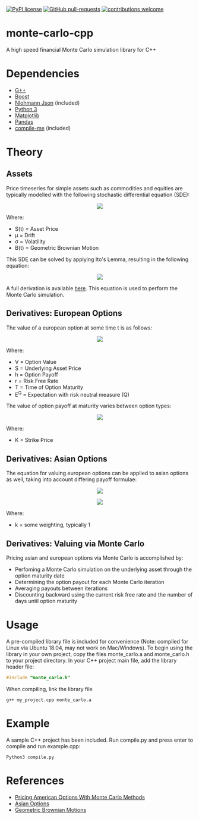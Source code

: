 [![PyPI license](https://img.shields.io/pypi/l/ansicolortags.svg)](https://pypi.python.org/pypi/ansicolortags/) [![GitHub pull-requests](https://img.shields.io/github/issues-pr/Naereen/StrapDown.js.svg)](https://GitHub.com/Naereen/StrapDown.js/pull/) [![contributions welcome](https://img.shields.io/badge/contributions-welcome-brightgreen.svg?style=flat)](https://github.com/dwyl/esta/issues) 

# monte-carlo-cpp
A high speed financial Monte Carlo simulation library for C++

# Dependencies

* [G++](https://gcc.gnu.org/)
* [Boost](https://www.boost.org/)
* [Nlohmann Json](https://github.com/nlohmann/json) (included)
* [Python 3](https://www.python.org/)
* [Matplotlib](https://github.com/matplotlib/matplotlib)
* [Pandas](https://github.com/pandas-dev/pandas)
* [compile-me](https://github.com/cnaimo/compile-me) (included)

# Theory
## Assets
Price timeseries for simple assets such as commodities and equities are typically modelled with the following stochastic differential equation (SDE):

<p align="center">
  <img src="https://latex.codecogs.com/gif.latex?\LARGE&space;dS(t)&space;=&space;\mu&space;S(t)dt&space;&plus;&space;\sigma&space;S(t)B(t)">
</p>

Where:
- S(t) = Asset Price
- μ = Drift
- σ = Volatility
- B(t) = Geometric Brownian Motion

This SDE can be solved by applying Ito's Lemma, resulting in the following equation:

<p align="center">
  <img src="https://latex.codecogs.com/gif.latex?\LARGE&space;S(t)&space;=&space;S(0)e^{(\mu&space;-&space;\frac{1}{2}\sigma&space;^{2})t&space;&plus;&space;\sigma&space;B(t)}">
</p>

A full derivation is available [here](https://www.quantstart.com/articles/Geometric-Brownian-Motion/). This equation is used to perform the Monte Carlo simulation.

## Derivatives: European Options

The value of a european option at some time t is as follows:

<p align="center">
  <img src="https://latex.codecogs.com/gif.latex?\LARGE&space;V(S(t),t)&space;=&space;\mathbb{E}^{Q}\left&space;[&space;h(S(T),T))exp\left&space;(-&space;\int_{t}^{T}r(s)ds\right&space;)&space;\right&space;]">
</p>

Where:
- V = Option Value
- S = Underlying Asset Price
- h = Option Payoff
- r = Risk Free Rate
- T = Time of Option Maturity
- E<sup>Q</sup> = Expectation with risk neutral measure (Q)

The value of option payoff at maturity varies between option types:

<p align="center">
  <img src="https://latex.codecogs.com/gif.latex?\LARGE&space;h(S(T),T)&space;=&space;\left\{\begin{matrix}&space;max\left&space;[&space;S(T)-K,0&space;\right&space;],&space;&&space;for\,call\,option&space;\\&space;max\left&space;[&space;K-S(T),0&space;\right&space;],&space;&&space;for\,put\,option&space;\end{matrix}\right.">
</p>

Where:
- K = Strike Price

## Derivatives: Asian Options

The equation for valuing european options can be applied to asian options as well, taking into account differing payoff formulae:

<p align="center">
  <img src="https://latex.codecogs.com/gif.latex?\LARGE&space;V(S(t),t)&space;=&space;\mathbb{E}^{Q}\left&space;[&space;h(S(t,T),T))exp\left&space;(-&space;\int_{t}^{T}r(s)ds\right&space;)&space;\right&space;]">
</p>
<p align="center">
  <img src="https://latex.codecogs.com/gif.latex?\large&space;h(S(t,T),T)&space;=&space;\left\{\begin{matrix}&space;max\left&space;[&space;\frac{1}{T}(&space;\int_{0}^{T}S(t)dt)-K,&space;0\right&space;],&space;&&space;for\,fixed\,strike\,arithmatic\,mean\,call\,option&space;\\&space;max\left&space;[K&space;-&space;\frac{1}{T}(&space;\int_{0}^{T}S(t)dt),&space;0\right&space;],&space;&&space;for\,fixed\,strike\,arithmatic\,mean\,put\,option&space;\\&space;max\left&space;[&space;S(T)-\frac{k}{T}(&space;\int_{0}^{T}S(t)dt),0&space;\right&space;],&space;&&space;for\,floating\,strike\,arithmatic\,mean\,call\,option\\&space;max\left&space;[\frac{k}{T}(&space;\int_{0}^{T}S(t)dt)-S(T),0&space;\right&space;],&space;&&space;for\,floating\,strike\,arithmatic\,mean\,put\,option&space;\end{matrix}\right.">
</p>

Where:
- k = some weighting, typically 1

## Derivatives: Valuing via Monte Carlo

Pricing asian and european options via Monte Carlo is accomplished by:
- Perfoming a Monte Carlo simulation on the underlying asset through the option maturity date
- Determining the option payout for each Monte Carlo iteration
- Averaging payouts between iterations
- Discounting backward using the current risk free rate and the number of days until option maturity

# Usage

A pre-compiled library file is included for convenience (Note: compiled for Linux via Ubuntu 18.04, may not work on Mac/Windows). To begin using the library in your own project, copy the files monte_carlo.a and monte_carlo.h to your project directory. In your C++ project main file, add the library header file:

```c++
#include "monte_carlo.h"
```

When compiling, link the library file
```
g++ my_project.cpp monte_carlo.a
```

# Example
A sample C++ project has been included. Run compile.py and press enter to compile and run example.cpp:

```
Python3 compile.py
```
# References
- [Pricing American Options With Monte Carlo Methods](https://www.maths.ox.ac.uk/system/files/attachments/TT18_dissertation_1000246.pdf)
- [Asian Options](https://en.wikipedia.org/wiki/Asian_option)
- [Geometric Brownian Motions](https://www.quantstart.com/articles/Geometric-Brownian-Motion/)

